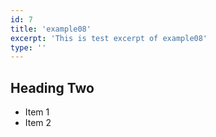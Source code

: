```yaml
---
id: 7
title: 'example08'
excerpt: 'This is test excerpt of example08'
type: ''
---
```


## Heading Two

* Item 1
* Item 2